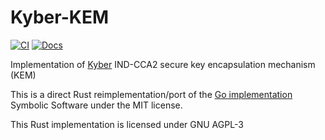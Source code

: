 Kyber-KEM
=========

[![CI](https://img.shields.io/github/actions/workflow/status/parazyd/kyber-kem/ci.yml?branch=master&style=flat-square)](https://github.com/parazyd/kyber-kem/actions)
[![Docs](https://img.shields.io/badge/rust-doc-blue)](https://docs.rs/kyber-kem)

Implementation of [Kyber](https://pq-crystals.org/kyber) IND-CCA2
secure key encapsulation mechanism (KEM)

This is a direct Rust reimplementation/port of the
[Go implementation](https://github.com/SymbolicSoft/kyber-k2so)
Symbolic Software under the MIT license.

This Rust implementation is licensed under GNU AGPL-3
